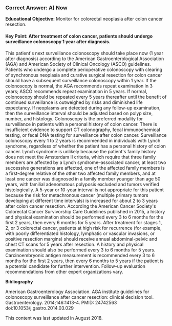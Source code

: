 
### Correct Answer: A) Now 

**Educational Objective:** Monitor for colorectal neoplasia after colon cancer resection.

#### **Key Point:** After treatment of colon cancer, patients should undergo surveillance colonoscopy 1 year after diagnosis.

This patient's next surveillance colonoscopy should take place now (1 year after diagnosis) according to the American Gastroenterological Association (AGA) and American Society of Clinical Oncology (ASCO) guidelines. Patients who undergo a complete perioperative colonoscopy with clearing of synchronous neoplasia and curative surgical resection for colon cancer should have a subsequent surveillance colonoscopy within 1 year. If the colonoscopy is normal, the AGA recommends repeat examination in 3 years; ASCO recommends repeat examination in 5 years. If normal, colonoscopy should be repeated every 5 years thereafter until the benefit of continued surveillance is outweighed by risks and diminished life expectancy. If neoplasms are detected during any follow-up examination, then the surveillance interval should be adjusted based on polyp size, number, and histology.
Colonoscopy is the preferred modality for surveillance in patients with a personal history of colon cancer. There is insufficient evidence to support CT colonography, fecal immunochemical testing, or fecal DNA testing for surveillance after colon cancer.
Surveillance colonoscopy every 1 to 2 years is recommended in individuals with Lynch syndrome, regardless of whether the patient has a personal history of colon cancer. Lynch syndrome is unlikely because the patient's family history does not meet the Amsterdam II criteria, which require that three family members are affected by a Lynch syndrome–associated cancer, at least two successive generations are affected, one of the affected family members is a first-degree relative of the other two affected family members, and at least one cancer was diagnosed in a family member younger than age 50 years, with familial adenomatous polyposis excluded and tumors verified histologically.
A 5-year or 10-year interval is not appropriate for this patient because the risk for metachronous cancer (multiple primary tumors developing at different time intervals) is increased for about 2 to 3 years after colon cancer resection.
According the American Cancer Society's Colorectal Cancer Survivorship Care Guidelines published in 2015, a history and physical examination should be performed every 3 to 6 months for the first 2 years, then every 6 months for 5 years. After treatment for stages 1, 2, or 3 colorectal cancer, patients at high risk for recurrence (for example, with poorly differentiated histology, lymphatic or vascular invasions, or positive resection margins) should receive annual abdominal-pelvic and chest CT scans for 5 years after resection. A history and physical examination should also be performed every 3 to 6 months for 5 years. Carcinoembryonic antigen measurement is recommended every 3 to 6 months for the first 2 years, then every 6 months to 5 years if the patient is a potential candidate for further intervention. Follow-up evaluation recommendations from other expert organizations vary.

**Bibliography**

American Gastroenterology Association. AGA institute guidelines for colonoscopy surveillance after cancer resection: clinical decision tool. Gastroenterology. 2014;146:1413-4. PMID: 24742563 doi:10.1053/j.gastro.2014.03.029

This content was last updated in August 2018.